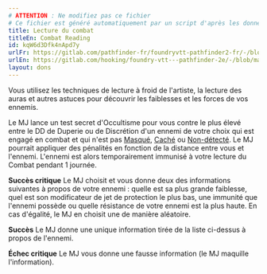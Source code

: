 ```yaml
---
# ATTENTION : Ne modifiez pas ce fichier
# Ce fichier est généré automatiquement par un script d'après les données du module Foundry VTT officiel et de sa traduction
title: Lecture du combat
titleEn: Combat Reading
id: kqW6d3Dfk4nApd7y
urlFr: https://gitlab.com/pathfinder-fr/foundryvtt-pathfinder2-fr/-/blob/master/data/feats/kqW6d3Dfk4nApd7y.htm
urlEn: https://gitlab.com/hooking/foundry-vtt---pathfinder-2e/-/blob/master/packs/data/feats.db/combat-reading.json
layout: dons
---
```

Vous utilisez les techniques de lecture à froid de l'artiste, la lecture des auras et autres astuces pour découvrir les faiblesses et les forces de vos ennemis.

Le MJ lance un test secret d'Occultisme pour vous contre le plus élevé entre le DD de Duperie ou de Discrétion d'un ennemi de votre choix qui est engagé en combat et qui n'est pas [Masqué](../conditions/masqué.html), [Caché](../conditions/caché.html) ou [Non-détecté](../conditions/non-détecté.html). Le MJ pourrait appliquer des pénalités en fonction de la distance entre vous et l'ennemi. L'ennemi est alors temporairement immunisé à votre lecture du Combat pendant 1 journée.

**Succès critique** Le MJ choisit et vous donne deux des informations suivantes à propos de votre ennemi : quelle est sa plus grande faiblesse, quel est son modificateur de jet de protection le plus bas, une immunité que l'ennemi possède ou quelle résistance de votre ennemi est la plus haute. En cas d'égalité, le MJ en choisit une de manière aléatoire.

**Succès** Le MJ donne une unique information tirée de la liste ci-dessus à propos de l'ennemi.

**Échec critique** Le MJ vous donne une fausse information (le MJ maquille l'information).

